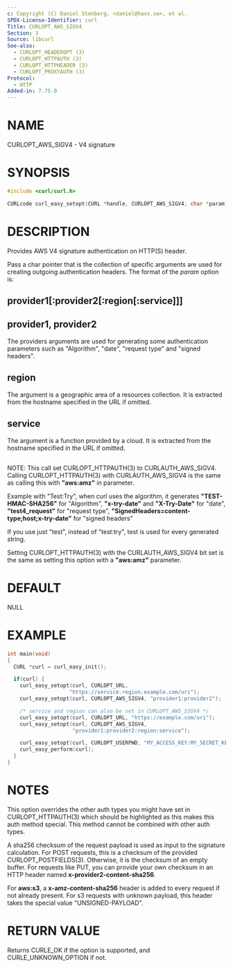 ```yaml
---
c: Copyright (C) Daniel Stenberg, <daniel@haxx.se>, et al.
SPDX-License-Identifier: curl
Title: CURLOPT_AWS_SIGV4
Section: 3
Source: libcurl
See-also:
  - CURLOPT_HEADEROPT (3)
  - CURLOPT_HTTPAUTH (3)
  - CURLOPT_HTTPHEADER (3)
  - CURLOPT_PROXYAUTH (3)
Protocol:
  - HTTP
Added-in: 7.75.0
---
```


# NAME

CURLOPT_AWS_SIGV4 - V4 signature

# SYNOPSIS

~~~c
#include <curl/curl.h>

CURLcode curl_easy_setopt(CURL *handle, CURLOPT_AWS_SIGV4, char *param);
~~~

# DESCRIPTION

Provides AWS V4 signature authentication on HTTP(S) header.

Pass a char pointer that is the collection of specific arguments are used for
creating outgoing authentication headers. The format of the *param* option
is:

## provider1[:provider2[:region[:service]]]

## provider1, provider2

The providers arguments are used for generating some authentication parameters
such as "Algorithm", "date", "request type" and "signed headers".

## region

The argument is a geographic area of a resources collection.
It is extracted from the hostname specified in the URL if omitted.

## service

The argument is a function provided by a cloud. It is extracted from the
hostname specified in the URL if omitted.

##

NOTE: This call set CURLOPT_HTTPAUTH(3) to CURLAUTH_AWS_SIGV4. Calling
CURLOPT_HTTPAUTH(3) with CURLAUTH_AWS_SIGV4 is the same as calling this with
**"aws:amz"** in parameter.

Example with "Test:Try", when curl uses the algorithm, it generates
**"TEST-HMAC-SHA256"** for "Algorithm", **"x-try-date"** and **"X-Try-Date"**
for "date", **"test4_request"** for "request type",
**"SignedHeaders=content-type;host;x-try-date"** for "signed headers"

If you use just "test", instead of "test:try", test is used for every
generated string.

Setting CURLOPT_HTTPAUTH(3) with the CURLAUTH_AWS_SIGV4 bit set is the same as
setting this option with a **"aws:amz"** parameter.

# DEFAULT

NULL

# EXAMPLE

~~~c
int main(void)
{
  CURL *curl = curl_easy_init();

  if(curl) {
    curl_easy_setopt(curl, CURLOPT_URL,
                    "https://service.region.example.com/uri");
    curl_easy_setopt(curl, CURLOPT_AWS_SIGV4, "provider1:provider2");

    /* service and region can also be set in CURLOPT_AWS_SIGV4 */
    curl_easy_setopt(curl, CURLOPT_URL, "https://example.com/uri");
    curl_easy_setopt(curl, CURLOPT_AWS_SIGV4,
                     "provider1:provider2:region:service");

    curl_easy_setopt(curl, CURLOPT_USERPWD, "MY_ACCESS_KEY:MY_SECRET_KEY");
    curl_easy_perform(curl);
  }
}
~~~

# NOTES

This option overrides the other auth types you might have set in
CURLOPT_HTTPAUTH(3) which should be highlighted as this makes this auth method
special. This method cannot be combined with other auth types.

A sha256 checksum of the request payload is used as input to the signature
calculation. For POST requests, this is a checksum of the provided
CURLOPT_POSTFIELDS(3). Otherwise, it is the checksum of an empty buffer. For
requests like PUT, you can provide your own checksum in an HTTP header named
**x-provider2-content-sha256**.

For **aws:s3**, a **x-amz-content-sha256** header is added to every request if
not already present. For s3 requests with unknown payload, this header takes
the special value "UNSIGNED-PAYLOAD".

# RETURN VALUE

Returns CURLE_OK if the option is supported, and CURLE_UNKNOWN_OPTION if not.
